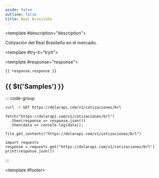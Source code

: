 ```yaml
---
aside: false
outline: false
title: Real Brasileño
---
```


<script setup>
import { setRegionForSidebar } from '../../.vitepress/sidebar/sidebar.utils.js'

setRegionForSidebar('ar')
</script>

<OAOperation operationId="get-cotizacion-brl" :hide-default-footer="false">

<template #description="description">

<PathEndpoint :method="description.method" :path="description.path" :baseUrl="description.baseUrl" />

Cotización del Real Brasileño en el mercado.

</template>

<template #try-it="tryIt">

<TryItButton :operation-id="tryIt.operationId" :method="tryIt.method" hide-endpoint>

<template #response="response">

```json-vue
{{ response.response }}
```

</template>

</TryItButton>

## {{ $t('Samples') }}

::: code-group

```bash [cURL] 
curl -X GET https://dolarapi.com/v1/cotizaciones/brl
```

```js-vue [JavaScript]
fetch("https://dolarapi.com/v1/cotizaciones/brl")
  .then(response => response.json())
  .then(data => console.log(data));
```

```php-vue [PHP]
file_get_contents("https://dolarapi.com/v1/cotizaciones/brl")
```

```python-vue [Python]
import requests
response = requests.get("https://dolarapi.com/v1/cotizaciones/brl")
print(response.json())
```

:::

</template>

<template #footer>

<OAFooter />

<!--@include: ./parts/get-cotizacion-brl-footer.md -->

</template>

</OAOperation>
